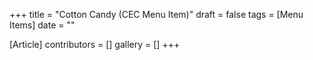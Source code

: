 +++
title = "Cotton Candy (CEC Menu Item)"
draft = false
tags = [Menu Items]
date = ""

[Article]
contributors = []
gallery = []
+++